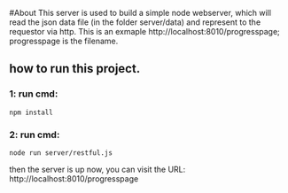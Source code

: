 #About 
This server is used to build a simple node webserver, which will read the json data file (in the folder server/data) and represent to the requestor via http. This is an exmaple http://localhost:8010/progresspage; progresspage is the filename.

## how to run this project.
### 1: run cmd:   
    npm install
### 2: run cmd:   
    node run server/restful.js

then the server is up now, you can visit the URL:  http://localhost:8010/progresspage
